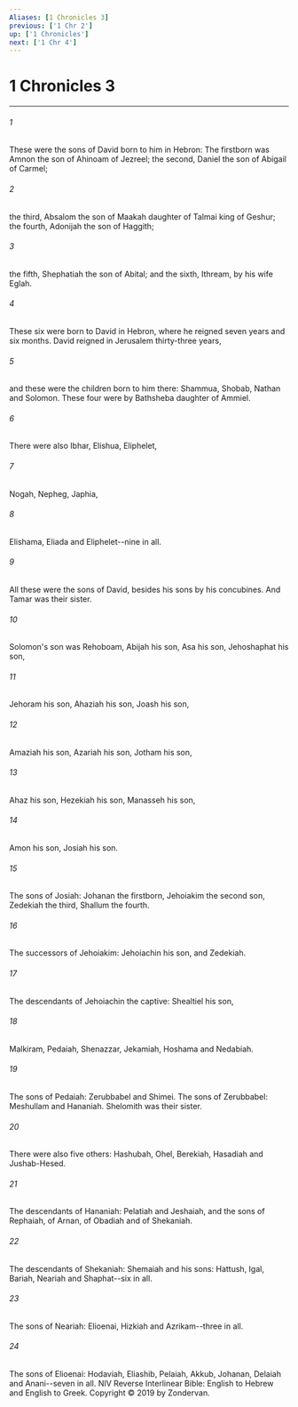 ```yaml
---
Aliases: [1 Chronicles 3]
previous: ['1 Chr 2']
up: ['1 Chronicles']
next: ['1 Chr 4']
---
```

# 1 Chronicles 3

***


###### 1 
These were the sons of David born to him in Hebron: The firstborn was Amnon the son of Ahinoam of Jezreel; the second, Daniel the son of Abigail of Carmel; 

###### 2 
the third, Absalom the son of Maakah daughter of Talmai king of Geshur; the fourth, Adonijah the son of Haggith; 

###### 3 
the fifth, Shephatiah the son of Abital; and the sixth, Ithream, by his wife Eglah. 

###### 4 
These six were born to David in Hebron, where he reigned seven years and six months. David reigned in Jerusalem thirty-three years, 

###### 5 
and these were the children born to him there: Shammua, Shobab, Nathan and Solomon. These four were by Bathsheba daughter of Ammiel. 

###### 6 
There were also Ibhar, Elishua, Eliphelet, 

###### 7 
Nogah, Nepheg, Japhia, 

###### 8 
Elishama, Eliada and Eliphelet--nine in all. 

###### 9 
All these were the sons of David, besides his sons by his concubines. And Tamar was their sister. 

###### 10 
Solomon's son was Rehoboam, Abijah his son, Asa his son, Jehoshaphat his son, 

###### 11 
Jehoram his son, Ahaziah his son, Joash his son, 

###### 12 
Amaziah his son, Azariah his son, Jotham his son, 

###### 13 
Ahaz his son, Hezekiah his son, Manasseh his son, 

###### 14 
Amon his son, Josiah his son. 

###### 15 
The sons of Josiah: Johanan the firstborn, Jehoiakim the second son, Zedekiah the third, Shallum the fourth. 

###### 16 
The successors of Jehoiakim: Jehoiachin his son, and Zedekiah. 

###### 17 
The descendants of Jehoiachin the captive: Shealtiel his son, 

###### 18 
Malkiram, Pedaiah, Shenazzar, Jekamiah, Hoshama and Nedabiah. 

###### 19 
The sons of Pedaiah: Zerubbabel and Shimei. The sons of Zerubbabel: Meshullam and Hananiah. Shelomith was their sister. 

###### 20 
There were also five others: Hashubah, Ohel, Berekiah, Hasadiah and Jushab-Hesed. 

###### 21 
The descendants of Hananiah: Pelatiah and Jeshaiah, and the sons of Rephaiah, of Arnan, of Obadiah and of Shekaniah. 

###### 22 
The descendants of Shekaniah: Shemaiah and his sons: Hattush, Igal, Bariah, Neariah and Shaphat--six in all. 

###### 23 
The sons of Neariah: Elioenai, Hizkiah and Azrikam--three in all. 

###### 24 
The sons of Elioenai: Hodaviah, Eliashib, Pelaiah, Akkub, Johanan, Delaiah and Anani--seven in all. NIV Reverse Interlinear Bible: English to Hebrew and English to Greek. Copyright © 2019 by Zondervan.
